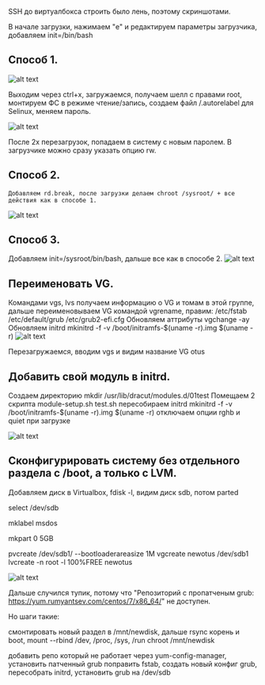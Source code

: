 SSH до виртуалбокса строить было лень, поэтому скриншотами.

В начале загрузки, нажимаем "e" и редактируем параметры загрузчика, добавляем init=/bin/bash


## Способ 1.


![alt text](https://github.com/Systimax22/Otus_HW/blob/main/Lession7/img/1.png "Редактирование")

Выходим через ctrl+x, загружаемся, получаем шелл с правами root, монтируем ФС в режиме чтение/запись, создаем файл /.autorelabel для Selinux, меняем пароль.

![alt text](https://github.com/Systimax22/Otus_HW/blob/main/Lession7/img/2.png "Смена пароля")

После 2х перезагрузок, попадаем в систему с новым паролем.
В загрузчике можно сразу указать опцию rw.

## Способ 2.

    Добавляем rd.break, после загрузки делаем chroot /sysroot/ + все действия как в способе 1.

![alt text](https://github.com/Systimax22/Otus_HW/blob/main/Lession7/img/3.png "Смена пароля rd.break")

## Способ 3.

Добавляем init=/sysroot/bin/bash, дальше все как в способе 2.
![alt text](https://github.com/Systimax22/Otus_HW/blob/main/Lession7/img/4.png "Смена пароля sysroot")


## Переименовать VG.
Командами vgs, lvs получаем информацию о VG и томам в этой группе, дальше переименовываем VG командой vgrename, правим:
/etc/fstab
/etc/default/grub
/etc/grub2-efi.cfg
Обновляем аттрибуты vgchange -ay
Обновляем initrd 
mkinitrd -f -v /boot/initramfs-$(uname -r).img $(uname -r)
![alt text](https://github.com/Systimax22/Otus_HW/blob/main/Lession7/img/5.png "Переименование VG")

Перезагружаемся, вводим vgs и видим название VG otus

## Добавить свой модуль в initrd.
Создаем директорию mkdir /usr/lib/dracut/modules.d/01test
Помещаем 2 скрипта 
module-setup.sh
test.sh
пересобираем initrd
mkinitrd -f -v /boot/initramfs-$(uname -r).img $(uname -r)
отключаем опции rghb и quiet при загрузке

![alt text](https://github.com/Systimax22/Otus_HW/blob/main/Lession7/img/7.png "модуль")


## Сконфигурировать систему без отдельного раздела с /boot, а только с LVM.

Добавляем диск в Virtualbox, fdisk -l, видим диск sdb, потом
parted

select /dev/sdb

mklabel msdos

mkpart 0 5GB

pvcreate /dev/sdb1/ --bootloaderareasize 1M
vgcreate newotus /dev/sdb1
lvcreate -n root -l 100%FREE newotus

![alt text](https://github.com/Systimax22/Otus_HW/blob/main/Lession7/img/8.png "grub")

Дальше случился тупик, потому что "Репозиторий с пропатченым grub: https://yum.rumyantsev.com/centos/7/x86_64/"
не доступен.

Но шаги такие:

смонтировать новый раздел в /mnt/newdisk, дальше rsync корень и boot, mount --rbind /dev, /proc, /sys, /run
chroot /mnt/newdisk

добавить репо который не работает через yum-config-manager, установить патченный grub
поправить fstab, создать новый конфиг grub, пересобрать initrd, установить grub на /dev/sdb




